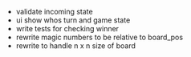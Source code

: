 - validate incoming state
- ui show whos turn and game state
- write tests for checking winner
- rewrite magic numbers to be relative to board_pos
- rewrite to handle n x n size of board